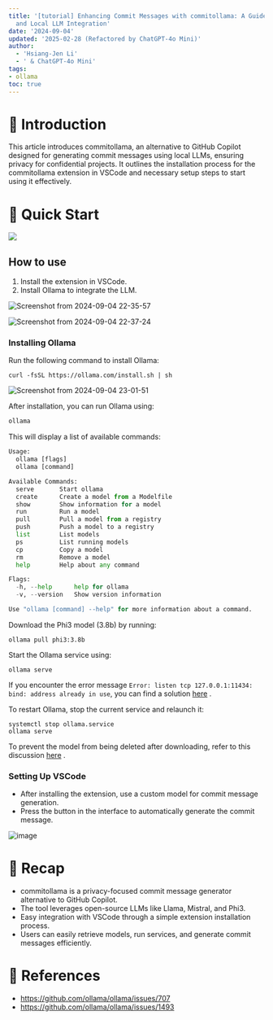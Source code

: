 ```yaml
---
title: '[tutorial] Enhancing Commit Messages with commitollama: A Guide for VSCode
  and Local LLM Integration'
date: '2024-09-04'
updated: '2025-02-28 (Refactored by ChatGPT-4o Mini)'
author:
  - 'Hsiang-Jen Li'
  - ' & ChatGPT-4o Mini'
tags:
- ollama
toc: true
---
```


# 📌 Introduction
This article introduces commitollama, an alternative to GitHub Copilot designed for generating commit messages using local LLMs, ensuring privacy for confidential projects. It outlines the installation process for the commitollama extension in VSCode and necessary setup steps to start using it effectively.
<!-- more -->

# 🚀 Quick Start

![](https://commitollama.gallerycdn.vsassets.io/extensions/commitollama/commitollama/1.7.2/1723710671949/Microsoft.VisualStudio.Services.Icons.Default)

## How to use

1. Install the extension in VSCode.  
1. Install Ollama to integrate the LLM.

![Screenshot from 2024-09-04 22-35-57](https://hackmd.io/_uploads/r1Vdxl8nR.png)

![Screenshot from 2024-09-04 22-37-24](https://hackmd.io/_uploads/Bk-6gx830.png)
### Installing Ollama

Run the following command to install Ollama:
```shell
curl -fsSL https://ollama.com/install.sh | sh
```

![Screenshot from 2024-09-04 23-01-51](https://hackmd.io/_uploads/rJwuUxIn0.png)

After installation, you can run Ollama using:
```python
ollama
```
This will display a list of available commands:
```python
Usage:
  ollama [flags]
  ollama [command]

Available Commands:
  serve       Start ollama
  create      Create a model from a Modelfile
  show        Show information for a model
  run         Run a model
  pull        Pull a model from a registry
  push        Push a model to a registry
  list        List models
  ps          List running models
  cp          Copy a model
  rm          Remove a model
  help        Help about any command

Flags:
  -h, --help      help for ollama
  -v, --version   Show version information

Use "ollama [command] --help" for more information about a command.
```

<!-- In this case, we will use `tavernari/git-commit-message` as our LLM model. This model is trained on Mistral0.3 . -->

Download the Phi3 model (3.8b) by running:

```shell
ollama pull phi3:3.8b
```

Start the Ollama service using:
```shell
ollama serve
```

<!-- If there a error message `Error: listen tcp 127.0.0.1:11434: bind: address already in use`. Which can be found at [there](https://github.com/ollama/ollama/issues/707) . You need to shutdown the ollama and restart it. -->


If you encounter the error message `Error: listen tcp 127.0.0.1:11434: bind: address already in use`, you can find a solution [here](https://github.com/ollama/ollama/issues/707) .

To restart Ollama, stop the current service and relaunch it:

```shell
systemctl stop ollama.service
ollama serve
```

To prevent the model from being deleted after downloading, refer to this discussion [here](https://github.com/ollama/ollama/issues/1493) .



### Setting Up VSCode

- After installing the extension, use a custom model for commit message generation.
- Press the button in the interface to automatically generate the commit message.

![image](https://hackmd.io/_uploads/HklK2W82C.png)


# 🔁 Recap
- commitollama is a privacy-focused commit message generator alternative to GitHub Copilot.
- The tool leverages open-source LLMs like Llama, Mistral, and Phi3.
- Easy integration with VSCode through a simple extension installation process.
- Users can easily retrieve models, run services, and generate commit messages efficiently.

# 🔗 References
- https://github.com/ollama/ollama/issues/707
- https://github.com/ollama/ollama/issues/1493
